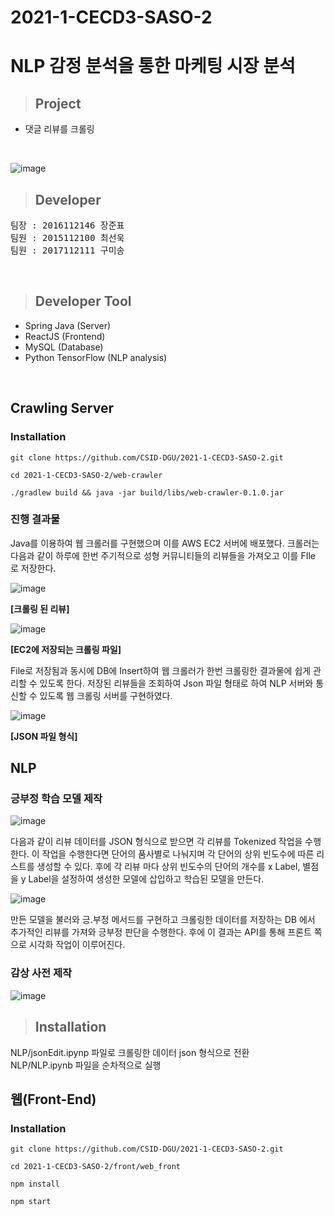 # 2021-1-CECD3-SASO-2 <br/>
# NLP 감정 분석을 통한 마케팅 시장 분석<br/>
> ## Project
* 댓글 리뷰를 크롤링 
<br/>

 ![image](https://user-images.githubusercontent.com/22928068/120779216-d3274d80-c561-11eb-94cd-d76b2644653e.png)
> ## Developer
<pre>
팀장 : 2016112146 장준표
팀원 : 2015112100 최선욱
팀원 : 2017112111 구미송
</pre><br/>

> ## Developer Tool
* Spring Java (Server)
* ReactJS (Frontend)
* MySQL (Database)
* Python TensorFlow (NLP analysis)
<br/>


## Crawling Server

### Installation

```
git clone https://github.com/CSID-DGU/2021-1-CECD3-SASO-2.git

cd 2021-1-CECD3-SASO-2/web-crawler

./gradlew build && java -jar build/libs/web-crawler-0.1.0.jar

```

### 진행 결과물

Java를 이용하여 웹 크롤러를 구현했으며 이를 AWS EC2 서버에 배포했다. 크롤러는 다음과 같이 하루에 한번 주기적으로 성형 커뮤니티들의 리뷰들을 가져오고 이를 FIle 로 저장한다. 

![image](https://user-images.githubusercontent.com/22928068/122672807-67530f00-d208-11eb-88d6-59b856decfa7.png)


**[크롤링 된 리뷰]**

 ![image](https://user-images.githubusercontent.com/22928068/122673172-3ecc1480-d20a-11eb-8d2a-c6668187e1bf.png)


**[EC2에 저장되는 크롤링 파일]**

 

 

File로 저장됨과 동시에 DB에 Insert하여 웹 크롤러가 한번 크롤링한 결과물에 쉽게 관리할 수 있도록 한다. 저장된 리뷰들을 조회하여 Json 파일 형태로 하여 NLP 서버와 통신할 수 있도록 웹 크롤링 서버를 구현하였다.

![image](https://user-images.githubusercontent.com/22928068/122672823-7934b200-d208-11eb-994e-7bab60a94b33.png)

**[JSON 파일 형식]**   


## NLP 
### 긍부정 학습 모델 제작
![image](https://user-images.githubusercontent.com/66078685/122672904-df213980-d208-11eb-810f-7d9ba9145eb4.png)


다음과 같이 리뷰 데이터를 JSON 형식으로 받으면 각 리뷰를 Tokenized 작업을 수행한다. 이 작업을 수행한다면 단어의 품사별로 나눠지며 각 단어의 상위 빈도수에 따른 리스트를 생성할 수 있다. 후에 각 리뷰 마다 상위 빈도수의 단어의 개수를 x Label, 별점을 y Label을 설정하여 생성한 모델에 삽입하고 학습된 모델을 만든다.   

![image](https://user-images.githubusercontent.com/66078685/122673063-b3528380-d209-11eb-9d9b-d15a0eea1074.png)


만든 모델을 불러와 긍.부정 메서드를 구현하고 크롤링한 데이터를 저장하는 DB 에서 추가적인 리뷰를 가져와 긍부정 판단을 수행한다.
후에 이 결과는 API를 통해 프론트 쪽으로 시각화 작업이 이루어진다. 



### 감상 사전 제작
![image](https://user-images.githubusercontent.com/66078685/122672987-62db2600-d209-11eb-8eaa-84172ff59aa0.png)


> ## Installation
 NLP/jsonEdit.ipynp 파일로 크롤링한 데이터 json 형식으로 전환   
 NLP/NLP.ipynb 파일을 순차적으로 실행   


 
 ## 웹(Front-End)
 ### Installation
 ```
 git clone https://github.com/CSID-DGU/2021-1-CECD3-SASO-2.git
 
 cd 2021-1-CECD3-SASO-2/front/web_front
 
 npm install
 
 npm start
 ```


